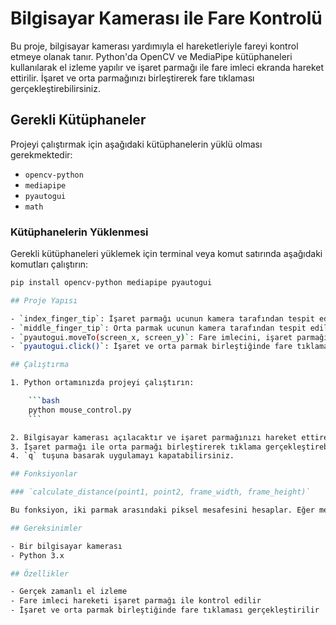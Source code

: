 # Bilgisayar Kamerası ile Fare Kontrolü

Bu proje, bilgisayar kamerası yardımıyla el hareketleriyle fareyi kontrol etmeye olanak tanır. Python'da OpenCV ve MediaPipe kütüphaneleri kullanılarak el izleme yapılır ve işaret parmağı ile fare imleci ekranda hareket ettirilir. İşaret ve orta parmağınızı birleştirerek fare tıklaması gerçekleştirebilirsiniz.

## Gerekli Kütüphaneler

Projeyi çalıştırmak için aşağıdaki kütüphanelerin yüklü olması gerekmektedir:

- `opencv-python`
- `mediapipe`
- `pyautogui`
- `math`

### Kütüphanelerin Yüklenmesi

Gerekli kütüphaneleri yüklemek için terminal veya komut satırında aşağıdaki komutları çalıştırın:

```bash
pip install opencv-python mediapipe pyautogui

## Proje Yapısı

- `index_finger_tip`: İşaret parmağı ucunun kamera tarafından tespit edilen koordinatları.
- `middle_finger_tip`: Orta parmak ucunun kamera tarafından tespit edilen koordinatları.
- `pyautogui.moveTo(screen_x, screen_y)`: Fare imlecini, işaret parmağı koordinatlarına göre hareket ettirir.
- `pyautogui.click()`: İşaret ve orta parmak birleştiğinde fare tıklamasını gerçekleştirir.

## Çalıştırma

1. Python ortamınızda projeyi çalıştırın:

    ```bash
    python mouse_control.py
    ```

2. Bilgisayar kamerası açılacaktır ve işaret parmağınızı hareket ettirerek fareyi kontrol edebilirsiniz.
3. İşaret parmağı ile orta parmağı birleştirerek tıklama gerçekleştirebilirsiniz.
4. `q` tuşuna basarak uygulamayı kapatabilirsiniz.

## Fonksiyonlar

### `calculate_distance(point1, point2, frame_width, frame_height)`

Bu fonksiyon, iki parmak arasındaki piksel mesafesini hesaplar. Eğer mesafe belli bir eşik değerden küçükse (örneğin 40 piksel), tıklama işlemi başlatılır.

## Gereksinimler

- Bir bilgisayar kamerası
- Python 3.x

## Özellikler

- Gerçek zamanlı el izleme
- Fare imleci hareketi işaret parmağı ile kontrol edilir
- İşaret ve orta parmak birleştiğinde fare tıklaması gerçekleştirilir
